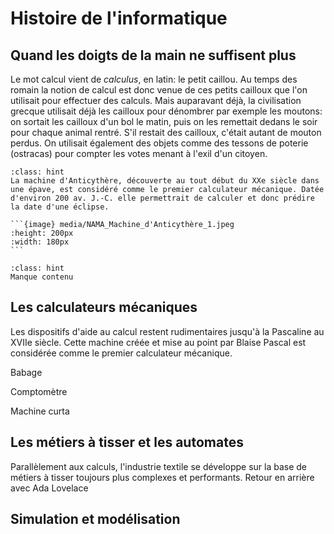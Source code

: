 Histoire de l'informatique
==========================

## Quand les doigts de la main ne suffisent plus

Le mot calcul vient de *calculus*, en latin: le petit caillou. Au temps des romain la notion de calcul est donc venue de ces petits cailloux que l'on utilisait pour effectuer des calculs. Mais auparavant déjà, la civilisation grecque utilisait déjà les cailloux pour dénombrer par exemple les moutons: on sortait les cailloux d'un bol le matin, puis on les remettait dedans le soir pour chaque animal rentré. S'il restait des cailloux, c'était autant de mouton perdus. On utilisait également des objets comme des tessons de poterie (ostracas) pour compter les votes menant à l'exil d'un citoyen.

````{admonition} La machine d'Anticythère
:class: hint
La machine d'Anticythère, découverte au tout début du XXe siècle dans une épave, est considéré comme le premier calculateur mécanique. Datée d'environ 200 av. J.-C. elle permettrait de calculer et donc prédire la date d'une éclipse.

```{image} media/NAMA_Machine_d'Anticythère_1.jpeg
:height: 200px
:width: 180px
```
````

````{admonition} Les abaques
:class: hint
Manque contenu
````


## Les calculateurs mécaniques
Les dispositifs d'aide au calcul restent rudimentaires jusqu'à la Pascaline au XVIIe siècle. Cette machine créée et mise au point par Blaise Pascal est considérée comme le premier calculateur mécanique.

Babage

Comptomètre

Machine curta


## Les métiers à tisser et les automates
Parallèlement aux calculs, l'industrie textile se développe sur la base de métiers à tisser toujours plus complexes et performants. 
Retour en arrière avec Ada Lovelace



## Simulation et modélisation

## 
